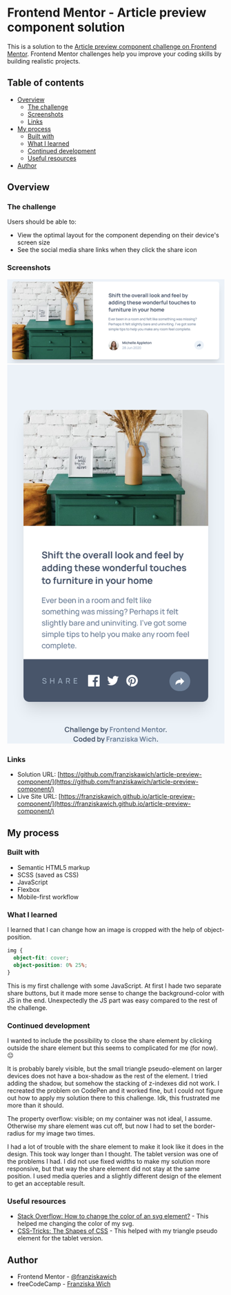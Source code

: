 # Frontend Mentor - Article preview component solution

This is a solution to the [Article preview component challenge on Frontend Mentor](https://www.frontendmentor.io/challenges/article-preview-component-dYBN_pYFT). Frontend Mentor challenges help you improve your coding skills by building realistic projects.

## Table of contents

- [Overview](#overview)
  - [The challenge](#the-challenge)
  - [Screenshots](#screenshot)
  - [Links](#links)
- [My process](#my-process)
  - [Built with](#built-with)
  - [What I learned](#what-i-learned)
  - [Continued development](#continued-development)
  - [Useful resources](#useful-resources)
- [Author](#author)

## Overview

### The challenge

Users should be able to:

- View the optimal layout for the component depending on their device's screen size
- See the social media share links when they click the share icon

### Screenshots

![](./screenshot-desktop.png)
![](./screenshot-mobile.png)

### Links

- Solution URL: [https://github.com/franziskawich/article-preview-component/](https://github.com/franziskawich/article-preview-component/)
- Live Site URL: [https://franziskawich.github.io/article-preview-component/](https://franziskawich.github.io/article-preview-component/)

## My process

### Built with

- Semantic HTML5 markup
- SCSS (saved as CSS)
- JavaScript
- Flexbox
- Mobile-first workflow

### What I learned

I learned that I can change how an image is cropped with the help of object-position.

```css
img {
  object-fit: cover;
  object-position: 0% 25%;
}
```

This is my first challenge with some JavaScript. At first I hade two separate share buttons, but it made more sense to change the background-color with JS in the end. Unexpectedly the JS part was easy compared to the rest of the challenge.

### Continued development

I wanted to include the possibility to close the share element by clicking outside the share element but this seems to complicated for me (for now). 😐

It is probably barely visible, but the small triangle pseudo-element on larger devices does not have a box-shadow as the rest of the element. I tried adding the shadow, but somehow the stacking of z-indexes did not work. I recreated the problem on CodePen and it worked fine, but I could not figure out how to apply my solution there to this challenge. Idk, this frustrated me more than it should.

The property overflow: visible; on my container was not ideal, I assume. Otherwise my share element was cut off, but now I had to set the border-radius for my image two times.

I had a lot of trouble with the share element to make it look like it does in the design. This took way longer than I thought. The tablet version was one of the problems I had. I did not use fixed widths to make my solution more responsive, but that way the share element did not stay at the same position. I used media queries and a slightly different design of the element to get an acceptable result.

### Useful resources

- [Stack Overflow: How to change the color of an svg element?](https://stackoverflow.com/questions/22252472/how-to-change-the-color-of-an-svg-element) - This helped me changing the color of my svg.
- [CSS-Tricks: The Shapes of CSS](https://css-tricks.com/the-shapes-of-css/) - This helped with my triangle pseudo element for the tablet version.

## Author

- Frontend Mentor - [@franziskawich](https://www.frontendmentor.io/profile/franziskawich)
- freeCodeCamp - [Franziska Wich](https://www.freecodecamp.org/fcc35fab9df-6b8c-445e-8aec-36ee00e99ba0)
